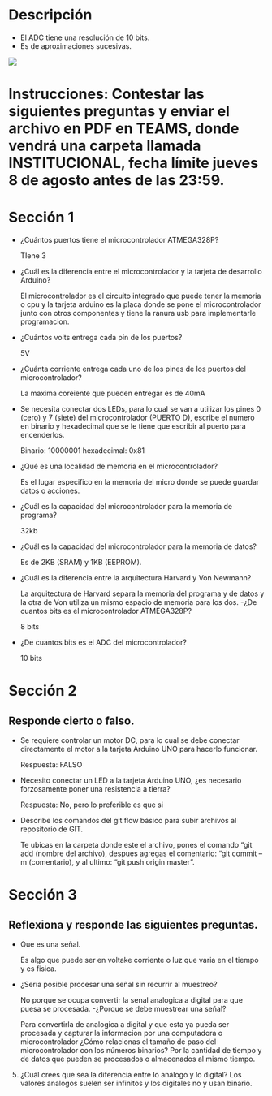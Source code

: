 # Descripción
- El ADC tiene una resolución de 10 bits.
- Es de aproximaciones sucesivas.

![](https://cdn.sparkfun.com/assets/d/d/5/c/4/5114013ece395f527e000000.jpg)

# Instrucciones: Contestar las siguientes preguntas y enviar el archivo en PDF en TEAMS, donde vendrá una carpeta llamada INSTITUCIONAL, fecha límite jueves 8 de agosto antes de las 23:59.
# Sección 1
- ¿Cuántos puertos tiene el microcontrolador ATMEGA328P?
  
  TIene 3
- ¿Cuál es la diferencia entre el microcontrolador y la tarjeta de desarrollo Arduino?
  
  El microcontrolador es el circuito integrado que puede tener la memoria o cpu y la tarjeta
  arduino es la placa donde se pone el microcontrolador junto con otros componentes y
  tiene la ranura usb para implementarle programacion.
- ¿Cuántos volts entrega cada pin de los puertos?
     
  5V
- ¿Cuánta corriente entrega cada uno de los pines de los puertos del microcontrolador?
  
  La maxima coreiente que pueden entregar es de 40mA
- Se necesita conectar dos LEDs, para lo cual se van a utilizar los pines 0 (cero) y 7 (siete) del microcontrolador (PUERTO D), escribe el numero en binario y hexadecimal que se le tiene
que escribir al puerto para encenderlos.

  Binario: 10000001
  hexadecimal: 0x81
- ¿Qué es una localidad de memoria en el microcontrolador?
  
  Es el lugar especifico en la memoria del micro donde se puede guardar datos o acciones.
- ¿Cuál es la capacidad del microcontrolador para la memoria de programa?
  
  32kb
- ¿Cuál es la capacidad del microcontrolador para la memoria de datos?
  
  Es de 2KB (SRAM) y 1KB (EEPROM).
- ¿Cuál es la diferencia entre la arquitectura Harvard y Von Newmann?
  
  La arquitectura de Harvard separa la memoria del programa y de datos y la otra de Von
  utiliza un mismo espacio de memoria para los dos.
-¿De cuantos bits es el microcontrolador ATMEGA328P?

  8 bits
- ¿De cuantos bits es el ADC del microcontrolador?
  
  10 bits
# Sección 2
## Responde cierto o falso.
- Se requiere controlar un motor DC, para lo cual se debe conectar directamente el motor a
la tarjeta Arduino UNO para hacerlo funcionar.

  Respuesta: FALSO
- Necesito conectar un LED a la tarjeta Arduino UNO, ¿es necesario forzosamente poner una
resistencia a tierra?

  Respuesta: No, pero lo preferible es que si
- Describe los comandos del git flow básico para subir archivos al repositorio de GIT.
  
  Te ubicas en la carpeta donde este el archivo, pones el comando “git add (nombre del
  archivo), despues agregas el comentario: “git commit – m (comentario), y al ultimo: “git
  push origin master”.
  
# Sección 3
## Reflexiona y responde las siguientes preguntas.
- Que es una señal.
  
  Es algo que puede ser en voltake corriente o luz que varia en el tiempo y es fisica.
- ¿Sería posible procesar una señal sin recurrir al muestreo?

  No porque se ocupa convertir la senal analogica a digital para que puesa se procesada.
-¿Porque se debe muestrear una señal?

  Para convertirla de analogica a digital y que esta ya pueda ser procesada y capturar la
  informacion por una computadora o microcontrolador
¿Cómo relacionas el tamaño de paso del microcontrolador con los números binarios?
  Por la cantidad de tiempo y de datos que pueden se procesados o almacenados al mismo
  tiempo.
5. ¿Cuál crees que sea la diferencia entre lo análogo y lo digital?
Los valores analogos suelen ser infinitos y los digitales no y usan binario.

